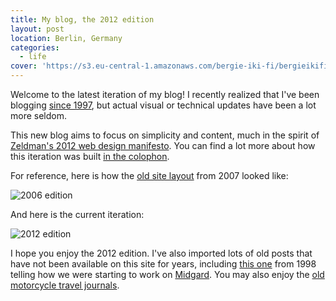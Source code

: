 ```yaml
---
title: My blog, the 2012 edition
layout: post
location: Berlin, Germany
categories:
  - life
cover: 'https://s3.eu-central-1.amazonaws.com/bergie-iki-fi/bergieikifi-20120531new-small.png'
---
```

Welcome to the latest iteration of my blog! I recently realized that I've been blogging [since 1997](http://bergie.iki.fi/blog/news-page-launch/), but actual visual or technical updates have been a lot more seldom.

This new blog aims to focus on simplicity and content, much in the spirit of [Zeldman's 2012 web design manifesto](http://www.zeldman.com/2012/05/18/web-design-manifesto-2012/). You can find a lot more about how this iteration was built [in the colophon](http://bergie.iki.fi/colophon/).

For reference, here is how the [old site layout](http://bergie.iki.fi/blog/welcome_to_my_new_blog/) from 2007 looked like:

![2006 edition](https://s3.eu-central-1.amazonaws.com/bergie-iki-fi/bergieikifi-20120531-small.png)

And here is the current iteration:

![2012 edition](https://s3.eu-central-1.amazonaws.com/bergie-iki-fi/bergieikifi-20120531new-small.png)

I hope you enjoy the 2012 edition. I've also imported lots of old posts that have not been available on this site for years, including [this one](http://bergie.iki.fi/blog/midgard-launch/) from 1998 telling how we were starting to work on [Midgard](http://bergie.iki.fi/blog/category/midgard/). You may also enjoy the [old motorcycle travel journals](http://bergie.iki.fi/blog/category/motorcycles/).

